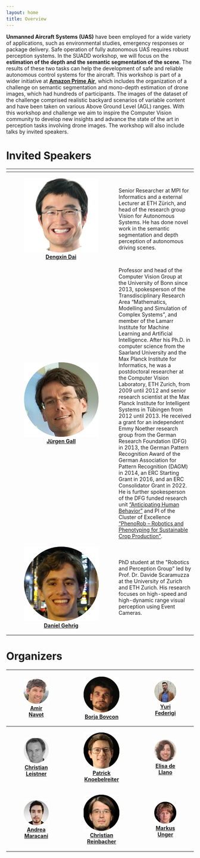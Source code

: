 ```yaml
---
layout: home
title: Overview
---
```


**Unmanned Aircraft Systems (UAS)** have been employed for a wide variety of applications, such as environmental studies, emergency responses or package delivery. Safe operation of fully autonomous UAS requires robust perception systems. In the SUADD workshop, we will focus on the **estimation of the depth and the semantic segmentation of the scene**. The results of these two tasks can help the development of safe and reliable autonomous control systems for the aircraft. This workshop is part of a wider initiative at [**Amazon Prime Air**](https://www.aboutamazon.de/news/innovationen/prime-air), which includes the organization of a challenge on semantic segmentation and mono-depth estimation of drone images, which had hundreds of participants. The images of the dataset of the challenge comprised realistic backyard scenarios of variable content and have been taken on various Above Ground Level (AGL) ranges. With this workshop and challenge we aim to inspire the Computer Vision community to develop new insights and advance the state of the art in perception tasks involving drone images. The workshop will also include talks by invited speakers.

# Invited Speakers

| <!-- -->    | <!-- -->    |
|-------------|-------------|
| <figure style="text-align: center; width: 200px;"><img src="images/dengxin_d.png" width="200px" height="auto" style="margin: auto;">[**Dengxin Dai**](https://www.mpi-inf.mpg.de/departments/computer-vision-and-machine-learning/people/dengxin-dai)</figure> | Senior Researcher at MPI for Informatics and a external Lecturer at ETH Zürich, and head of the research group Vision for Autonomous Systems. He has done novel work in the semantic segmentation and depth perception of autonomous driving scenes. |
| <figure style="text-align: center;"><img src="images/juergen_g.png" width="200px" height="auto" style="margin: auto;">[**Jürgen Gall**](https://pages.iai.uni-bonn.de/gall_juergen/) </figure> | Professor and head of the Computer Vision Group at the University of Bonn since 2013, spokesperson of the  Transdisciplinary Research Area “Mathematics, Modelling and Simulation of Complex Systems”, and member of the Lamarr Institute for Machine Learning and Artificial Intelligence. After his Ph.D. in computer science from the Saarland University and the Max Planck Institute for Informatics, he was a postdoctoral researcher at the Computer Vision Laboratory, ETH Zurich, from 2009 until 2012 and senior research scientist at the Max Planck Institute for Intelligent Systems in Tübingen from 2012 until 2013. He received a grant for an independent Emmy Noether research group from the German Research Foundation (DFG) in 2013, the German Pattern Recognition Award of the German Association for Pattern Recognition (DAGM) in 2014, an ERC Starting Grant in 2016, and an ERC Consolidator Grant in 2022. He is further spokesperson of the DFG funded research unit [“Anticipating Human Behavior”](http://for2535.cv-uni-bonn.de) and PI of the Cluster of Excellence [“PhenoRob – Robotics and Phenotyping for Sustainable Crop Production”](http://www.phenorob.de). |
| <figure style="text-align: center;"><img src="images/daniel_d.png" width="200px" height="auto" style="margin: auto;">[**Daniel Gehrig**](https://danielgehrig18.github.io/) </figure> | PhD student at the "Robotics and Perception Group" led by Prof. Dr. Davide Scaramuzza at the University of Zurich and ETH Zurich. His research focuses on high-speed and high-dynamic range visual perception using Event Cameras. |

# Organizers

| <figure style="text-align: center;"><img src="images/Amir-Navot.png" width="150px" height="auto" style="margin: auto;">[Amir Navot](https://www.linkedin.com/in/amir-navot-7939101/)</figure> | <figure style="text-align: center;"><img src="images/borja_b.png" width="150px" height="auto" style="margin: auto;">[Borja Bovcon](https://si.linkedin.com/in/borja-bovcon)</figure>   | <figure style="text-align: center;"><img src="images/yuri_f.png" width="150px" height="auto" style="margin: auto;">[Yuri Federigi](https://www.linkedin.com/in/yuri-federigi/)</figure>   |
|-------------|-------------|-------------|
| <figure style="text-align: center;"><img src="images/Christian_L.png" width="150px" height="auto" style="margin: auto;">[**Christian Leistner**](https://www.linkedin.com/in/christian-leistner-92349583/)</figure>   | <figure style="text-align: center;"><img src="images/patrick_k.png" width="150px" height="auto" style="margin: auto;">[**Patrick Knoebelreiter**]()</figure>   |<figure style="text-align: center;"><img src="images/elisa_d.png" width="150px" height="auto" style="margin: auto;">[**Elisa de Llano**](https://www.linkedin.com/in/elisa-d-a7bba1199/)</figure> |
| <figure style="text-align: center;"><img src="images/andrea_m.png" width="150px" height="auto" style="margin: auto;">[**Andrea Maracani**](https://maracani.xyz/)</figure> | <figure style="text-align: center;"><img src="images/christian_r.png" width="150px" height="auto" style="margin: auto;">[**Christian Reinbacher**](https://at.linkedin.com/in/christian-reinbacher-a7775969)</figure> | <figure style="text-align: center;"><img src="images/markus_u.png" width="150px" height="auto" style="margin: auto;">[**Markus Unger**](https://at.linkedin.com/in/markus-unger-486822100)</figure> |
